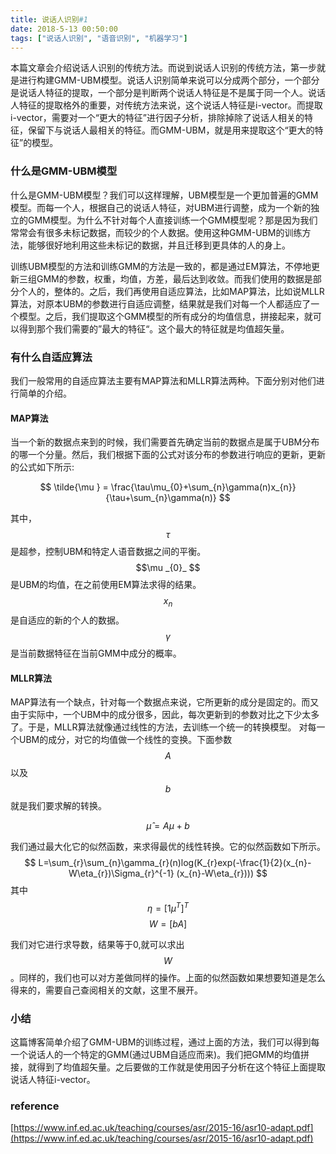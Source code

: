 ```yaml
---
title: 说话人识别#1
date: 2018-5-13 00:50:00
tags: ["说话人识别", "语音识别", "机器学习"]
---
```

本篇文章会介绍说话人识别的传统方法。而说到说话人识别的传统方法，第一步就是进行构建GMM-UBM模型。说话人识别简单来说可以分成两个部分，一个部分是说话人特征的提取，一个部分是判断两个说话人特征是不是属于同一个人。说话人特征的提取格外的重要，对传统方法来说，这个说话人特征是i-vector。而提取i-vector，需要对一个“更大的特征”进行因子分析，排除掉除了说话人相关的特征，保留下与说话人最相关的特征。而GMM-UBM，就是用来提取这个“更大的特征”的模型。

### 什么是GMM-UBM模型

什么是GMM-UBM模型？我们可以这样理解，UBM模型是一个更加普遍的GMM模型。而每一个人，根据自己的说话人特征，对UBM进行调整，成为一个新的独立的GMM模型。为什么不针对每个人直接训练一个GMM模型呢？那是因为我们常常会有很多未标记数据，而较少的个人数据。使用这种GMM-UBM的训练方法，能够很好地利用这些未标记的数据，并且迁移到更具体的人的身上。

训练UBM模型的方法和训练GMM的方法是一致的，都是通过EM算法，不停地更新三组GMM的参数，权重，均值，方差，最后达到收敛。而我们使用的数据是部分个人的，整体的。之后，我们再使用自适应算法，比如MAP算法，比如说MLLR算法，对原本UBM的参数进行自适应调整，结果就是我们对每一个人都适应了一个模型。之后，我们提取这个GMM模型的所有成分的均值信息，拼接起来，就可以得到那个我们需要的”最大的特征“。这个最大的特征就是均值超矢量。


### 有什么自适应算法

我们一般常用的自适应算法主要有MAP算法和MLLR算法两种。下面分别对他们进行简单的介绍。

#### MAP算法

当一个新的数据点来到的时候，我们需要首先确定当前的数据点是属于UBM分布的哪一个分量。然后，我们根据下面的公式对该分布的参数进行响应的更新，更新的公式如下所示:

$$ \tilde{\mu } = \frac{\tau\mu_{0}+\sum_{n}\gamma(n)x_{n}}{\tau+\sum_{n}\gamma(n)} $$

其中，$$\tau $$ 是超参，控制UBM和特定人语音数据之间的平衡。$$\mu _{0}_ $$ 是UBM的均值，在之前使用EM算法求得的结果。$$x_{n} $$ 是自适应的新的个人的数据。$$\gamma $$是当前数据特征在当前GMM中成分的概率。

#### MLLR算法

MAP算法有一个缺点，针对每一个数据点来说，它所更新的成分是固定的。而又由于实际中，一个UBM中的成分很多，因此，每次更新到的参数对比之下少太多了。于是，MLLR算法就像通过线性的方法，去训练一个统一的转换模型。
对每一个UBM的成分，对它的均值做一个线性的变换。下面参数$$A$$以及$$b$$就是我们要求解的转换。

$$ \hat{\mu} = A\mu + b $$

我们通过最大化它的似然函数，来求得最优的线性转换。它的似然函数如下所示。
$$ L=\sum_{r}\sum_{n}\gamma_{r}(n)log(K_{r}exp(-\frac{1}{2}(x_{n}-W\eta_{r})\Sigma_{r}^{-1} (x_{n}-W\eta_{r}))) $$
其中
$$\eta = [1\mu^{T} ]^{T} $$
$$ W = [bA]$$

我们对它进行求导数，结果等于0,就可以求出$$W$$。同样的，我们也可以对方差做同样的操作。上面的似然函数如果想要知道是怎么得来的，需要自己查阅相关的文献，这里不展开。

### 小结
这篇博客简单介绍了GMM-UBM的训练过程，通过上面的方法，我们可以得到每一个说话人的一个特定的GMM(通过UBM自适应而来)。我们把GMM的均值拼接，就得到了均值超矢量。之后要做的工作就是使用因子分析在这个特征上面提取说话人特征i-vector。

### reference
[https://www.inf.ed.ac.uk/teaching/courses/asr/2015-16/asr10-adapt.pdf](https://www.inf.ed.ac.uk/teaching/courses/asr/2015-16/asr10-adapt.pdf)